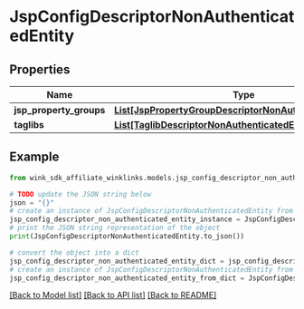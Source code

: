 # JspConfigDescriptorNonAuthenticatedEntity


## Properties

Name | Type | Description | Notes
------------ | ------------- | ------------- | -------------
**jsp_property_groups** | [**List[JspPropertyGroupDescriptorNonAuthenticatedEntity]**](JspPropertyGroupDescriptorNonAuthenticatedEntity.md) |  | [optional] 
**taglibs** | [**List[TaglibDescriptorNonAuthenticatedEntity]**](TaglibDescriptorNonAuthenticatedEntity.md) |  | [optional] 

## Example

```python
from wink_sdk_affiliate_winklinks.models.jsp_config_descriptor_non_authenticated_entity import JspConfigDescriptorNonAuthenticatedEntity

# TODO update the JSON string below
json = "{}"
# create an instance of JspConfigDescriptorNonAuthenticatedEntity from a JSON string
jsp_config_descriptor_non_authenticated_entity_instance = JspConfigDescriptorNonAuthenticatedEntity.from_json(json)
# print the JSON string representation of the object
print(JspConfigDescriptorNonAuthenticatedEntity.to_json())

# convert the object into a dict
jsp_config_descriptor_non_authenticated_entity_dict = jsp_config_descriptor_non_authenticated_entity_instance.to_dict()
# create an instance of JspConfigDescriptorNonAuthenticatedEntity from a dict
jsp_config_descriptor_non_authenticated_entity_from_dict = JspConfigDescriptorNonAuthenticatedEntity.from_dict(jsp_config_descriptor_non_authenticated_entity_dict)
```
[[Back to Model list]](../README.md#documentation-for-models) [[Back to API list]](../README.md#documentation-for-api-endpoints) [[Back to README]](../README.md)


